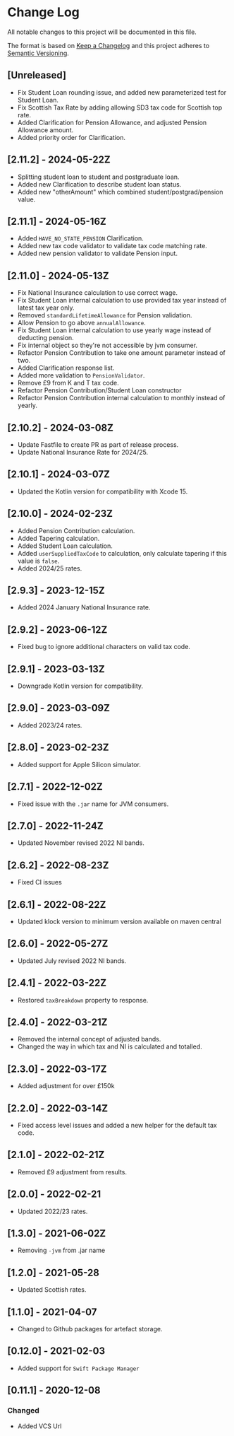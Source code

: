 # Change Log
All notable changes to this project will be documented in this file.

The format is based on [Keep a Changelog](http://keepachangelog.com/)
and this project adheres to [Semantic Versioning](http://semver.org/).

## [Unreleased]
- Fix Student Loan rounding issue, and added new parameterized test for Student Loan.
- Fix Scottish Tax Rate by adding allowing SD3 tax code for Scottish top rate.
- Added Clarification for Pension Allowance, and adjusted Pension Allowance amount.
- Added priority order for Clarification.

## [2.11.2] - 2024-05-22Z
- Splitting student loan to student and postgraduate loan.
- Added new Clarification to describe student loan status.
- Added new "otherAmount" which combined student/postgrad/pension value.

## [2.11.1] - 2024-05-16Z
- Added `HAVE_NO_STATE_PENSION` Clarification.
- Added new tax code validator to validate tax code matching rate.
- Added new pension validator to validate Pension input.

## [2.11.0] - 2024-05-13Z
- Fix National Insurance calculation to use correct wage.
- Fix Student Loan internal calculation to use provided tax year instead of latest tax year only.
- Removed `standardLifetimeAllowance` for Pension validation.
- Allow Pension to go above `annualAllowance`.
- Fix Student Loan internal calculation to use yearly wage instead of deducting pension.
- Fix internal object so they're not accessible by jvm consumer.
- Refactor Pension Contribution to take one amount parameter instead of two.
- Added Clarification response list.
- Added more validation to `PensionValidator`. 
- Remove £9 from K and T tax code.
- Refactor Pension Contribution/Student Loan constructor
- Refactor Pension Contribution internal calculation to monthly instead of yearly.

## [2.10.2] - 2024-03-08Z

- Update Fastfile to create PR as part of release process.
- Update National Insurance Rate for 2024/25.

## [2.10.1] - 2024-03-07Z

- Updated the Kotlin version for compatibility with Xcode 15.

## [2.10.0] - 2024-02-23Z
- Added Pension Contribution calculation.
- Added Tapering calculation.
- Added Student Loan calculation.
- Added `userSuppliedTaxCode` to calculation, only calculate tapering if this value is `false`.
- Added 2024/25 rates.

## [2.9.3] - 2023-12-15Z
- Added 2024 January National Insurance rate.

## [2.9.2] - 2023-06-12Z
- Fixed bug to ignore additional characters on valid tax code.

## [2.9.1] - 2023-03-13Z
- Downgrade Kotlin version for compatibility.

## [2.9.0] - 2023-03-09Z
- Added 2023/24 rates.

## [2.8.0] - 2023-02-23Z
- Added support for Apple Silicon simulator.

## [2.7.1] - 2022-12-02Z
- Fixed issue with the `.jar` name for JVM consumers.

## [2.7.0] - 2022-11-24Z
- Updated November revised 2022 NI bands.

## [2.6.2] - 2022-08-23Z
- Fixed CI issues

## [2.6.1] - 2022-08-22Z
- Updated klock version to minimum version available on maven central

## [2.6.0] - 2022-05-27Z
- Updated July revised 2022 NI bands.

## [2.4.1] - 2022-03-22Z
- Restored `taxBreakdown` property to response.

## [2.4.0] - 2022-03-21Z
- Removed the internal concept of adjusted bands.
- Changed the way in which tax and NI is calculated and totalled.

## [2.3.0] - 2022-03-17Z
- Added adjustment for over £150k

## [2.2.0] - 2022-03-14Z
- Fixed access level issues and added a new helper for the default tax code.

## [2.1.0] - 2022-02-21Z
- Removed £9 adjustment from results.

## [2.0.0] - 2022-02-21
- Updated 2022/23 rates.

## [1.3.0] - 2021-06-02Z
- Removing `-jvm` from .jar name

## [1.2.0] - 2021-05-28
- Updated Scottish rates.

## [1.1.0] - 2021-04-07
- Changed to Github packages for artefact storage.

## [0.12.0] - 2021-02-03
- Added support for `Swift Package Manager`

## [0.11.1] - 2020-12-08
### Changed
- Added VCS Url
